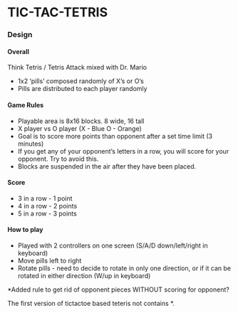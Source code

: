 # TIC-TAC-TETRIS
### Design
#### Overall
Think Tetris / Tetris Attack mixed with Dr. Mario
 
* 1x2 ‘pills’ composed randomly of X’s or O’s
* Pills are distributed to each player randomly

#### Game Rules
* Playable area is 8x16 blocks. 8 wide, 16 tall
* X player vs O player (X - Blue   O - Orange)
* Goal is to score more points than opponent after a set time limit (3 minutes)
* If you get any of your opponent’s letters in a row, you will score for your opponent. Try to avoid this.
* Blocks are suspended in the air after they have been placed.

#### Score
* 3 in a row - 1 point
* 4 in a row - 2 points
* 5 in a row - 3 points

#### How to play
* Played with 2 controllers on one screen (S/A/D down/left/right in keyboard)
* Move pills left to right
* Rotate pills - need to decide to rotate in only one direction, or if it can be rotated in either direction (W/up in keyboard)



*Added rule to get rid of opponent pieces WITHOUT scoring for opponent?

The first version of tictactoe based teteris not contains *.

